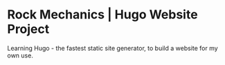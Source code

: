 # Rock Mechanics | Hugo Website Project

Learning Hugo - the fastest static site generator, to build a website for my own use.
